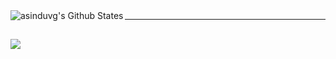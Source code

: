<img align=left alt="asinduvg's Github States" src="https://github-readme-stats.vercel.app/api?username=asinduvg&show_icons=true&hide_border=true" />

---
<br>

<img align=left src="https://github-readme-stats.vercel.app/api/top-langs/?username=asinduvg" />
